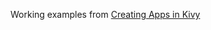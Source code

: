 Working examples from <a href="https://www.safaribooksonline.com/library/view/creating-apps-in/9781491947333/" target="_blank">Creating Apps in Kivy</a>
